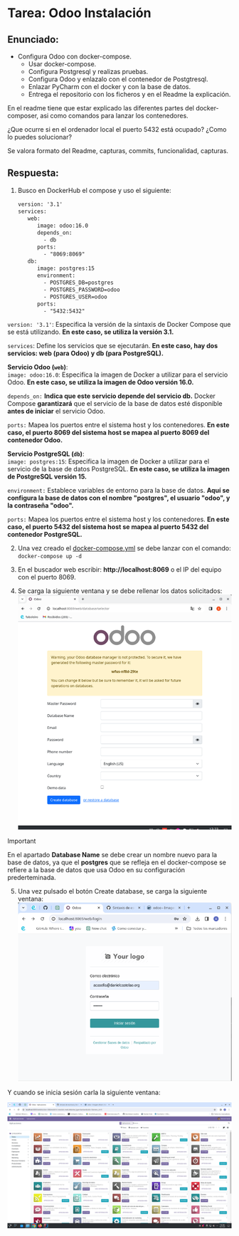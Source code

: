 # Tarea: Odoo Instalación
## Enunciado:
- Configura Odoo con docker-compose.
  - Usar docker-compose.
  - Configura Postgresql y realizas pruebas.
  - Configura Odoo y enlazalo con el contenedor de Postgtresql.
  - Enlazar PyCharm con el docker y con la base de datos.
  - Entrega el repositorio con los ficheros y en el Readme la explicación.

En el readme tiene que estar explicado las diferentes partes del docker-composer, asi como comandos para lanzar los contenedores.

¿Que ocurre si en el ordenador local el puerto 5432 está ocupado? ¿Como lo puedes solucionar?

Se valora formato del Readme, capturas, commits, funcionalidad, capturas.

## Respuesta:
1. Busco en DockerHub el compose y uso el siguiente:
   ```
   version: '3.1'
   services:
      web:
         image: odoo:16.0
         depends_on:
           - db
         ports:
           - "8069:8069"
      db:
         image: postgres:15
         environment:
           - POSTGRES_DB=postgres
           - POSTGRES_PASSWORD=odoo
           - POSTGRES_USER=odoo
         ports:
           - "5432:5432"
   ```
`version: '3.1'`: Especifica la versión de la sintaxis de Docker Compose que se está utilizando. 
**En este caso, se utiliza la versión 3.1.**

`services`: Define los servicios que se ejecutarán. 
**En este caso, hay dos servicios: web (para Odoo) y db (para PostgreSQL).**

**Servicio Odoo (`web`)**:<br>
`image: odoo:16.0`: Especifica la imagen de Docker a utilizar para el servicio Odoo. 
**En este caso, se utiliza la imagen de Odoo versión 16.0.**

`depends_on:` **Indica que este servicio depende del servicio db.** 
Docker Compose **garantizará** que el servicio de la base de datos esté disponible **antes de iniciar** el servicio Odoo.

`ports:` Mapea los puertos entre el sistema host y los contenedores. 
**En este caso, el puerto 8069 del sistema host se mapea al puerto 8069 del contenedor Odoo.**

**Servicio PostgreSQL (`db`)**:<br>
`image: postgres:15`: Especifica la imagen de Docker a utilizar para el servicio de la base de datos PostgreSQL. 
**En este caso, se utiliza la imagen de PostgreSQL versión 15.**

`environment:` Establece variables de entorno para la base de datos. 
**Aquí se configura la base de datos con el nombre "postgres", el usuario "odoo", y la contraseña "odoo".**

`ports:` Mapea los puertos entre el sistema host y los contenedores. 
**En este caso, el puerto 5432 del sistema host se mapea al puerto 5432 del contenedor PostgreSQL.**

2. Una vez creado el [docker-compose.yml](docker-compose.yml) se debe lanzar con el comando:
`docker-compose up -d`


3. En el buscador web escribir: **http://localhost:8069** o el IP del equipo con el puerto 8069.


4. Se carga la siguiente ventana y se debe rellenar los datos solicitados:
![1](Imagenes/1.png)
> [!IMPORTANT]
> En el apartado **Database Name** se debe crear un nombre nuevo para la base de datos, 
> ya que el **postgres** que se refleja en el docker-compose se refiere a la base de datos
> que usa Odoo en su configuración prederteminada.


5. Una vez pulsado el botón Create database, se carga la siguiente ventana:
![2](Imagenes/2.png)

Y cuando se inicia sesión carla la siguiente ventana:

![3](Imagenes/3.png)